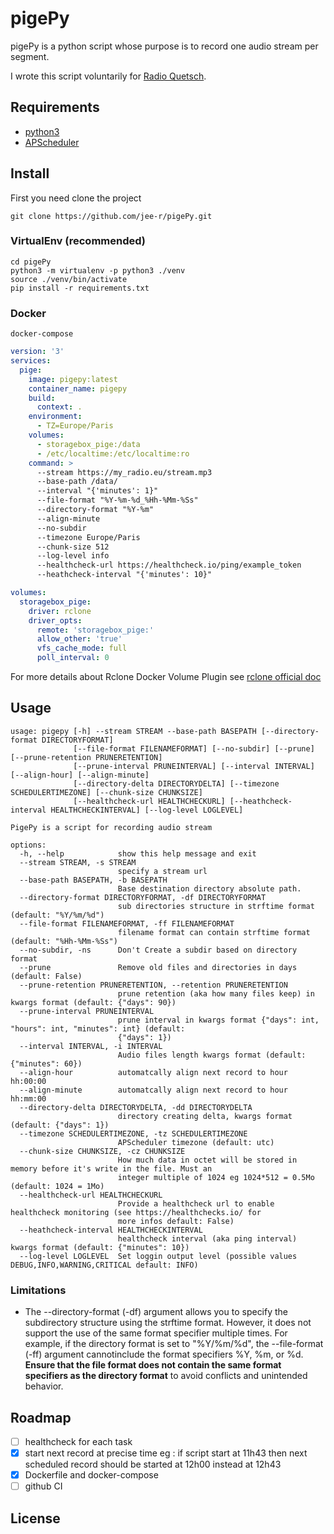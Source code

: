 # pigePy

pigePy is a python script whose purpose is to record one audio stream per segment.

I wrote this script voluntarily for [Radio Quetsch](https://radio-quetsch.eu).

## Requirements

- [python3](https://www.python.org/)
- [APScheduler](https://apscheduler.readthedocs.io/en/stable/)

## Install

First you need clone the project 

```
git clone https://github.com/jee-r/pigePy.git
```

### VirtualEnv (recommended)

```
cd pigePy
python3 -m virtualenv -p python3 ./venv
source ./venv/bin/activate
pip install -r requirements.txt
```

### Docker

`docker-compose`

```yaml
version: '3'
services:
  pige:
    image: pigepy:latest
    container_name: pigepy
    build:
      context: .
    environment:
      - TZ=Europe/Paris
    volumes: 
      - storagebox_pige:/data
      - /etc/localtime:/etc/localtime:ro
    command: >
      --stream https://my_radio.eu/stream.mp3
      --base-path /data/
      --interval "{'minutes': 1}"
      --file-format "%Y-%m-%d_%Hh-%Mm-%Ss" 
      --directory-format "%Y-%m"
      --align-minute
      --no-subdir
      --timezone Europe/Paris
      --chunk-size 512
      --log-level info
      --healthcheck-url https://healthcheck.io/ping/example_token
      --heathcheck-interval "{'minutes': 10}"

volumes:
  storagebox_pige:
    driver: rclone
    driver_opts:
      remote: 'storagebox_pige:'
      allow_other: 'true'
      vfs_cache_mode: full
      poll_interval: 0
```

For more details about Rclone Docker Volume Plugin see [rclone official doc](https://rclone.org/docker/)

## Usage

```
usage: pigepy [-h] --stream STREAM --base-path BASEPATH [--directory-format DIRECTORYFORMAT]
              [--file-format FILENAMEFORMAT] [--no-subdir] [--prune] [--prune-retention PRUNERETENTION]
              [--prune-interval PRUNEINTERVAL] [--interval INTERVAL] [--align-hour] [--align-minute]
              [--directory-delta DIRECTORYDELTA] [--timezone SCHEDULERTIMEZONE] [--chunk-size CHUNKSIZE]
              [--healthcheck-url HEALTHCHECKURL] [--heathcheck-interval HEALTHCHECKINTERVAL] [--log-level LOGLEVEL]

PigePy is a script for recording audio stream

options:
  -h, --help            show this help message and exit
  --stream STREAM, -s STREAM
                        specify a stream url
  --base-path BASEPATH, -b BASEPATH
                        Base destination directory absolute path.
  --directory-format DIRECTORYFORMAT, -df DIRECTORYFORMAT
                        sub directories structure in strftime format (default: "%Y/%m/%d")
  --file-format FILENAMEFORMAT, -ff FILENAMEFORMAT
                        filename format can contain strftime format (default: "%Hh-%Mm-%Ss")
  --no-subdir, -ns      Don't Create a subdir based on directory format
  --prune               Remove old files and directories in days (default: False)
  --prune-retention PRUNERETENTION, --retention PRUNERETENTION
                        prune retention (aka how many files keep) in kwargs format (default: {"days": 90})
  --prune-interval PRUNEINTERVAL
                        prune interval in kwargs format {"days": int, "hours": int, "minutes": int} (default:
                        {"days": 1})
  --interval INTERVAL, -i INTERVAL
                        Audio files length kwargs format (default: {"minutes": 60})
  --align-hour          automatcally align next record to hour hh:00:00
  --align-minute        automatcally align next record to hour hh:mm:00
  --directory-delta DIRECTORYDELTA, -dd DIRECTORYDELTA
                        directory creating delta, kwargs format (default: {"days": 1})
  --timezone SCHEDULERTIMEZONE, -tz SCHEDULERTIMEZONE
                        APScheduler timezone (default: utc)
  --chunk-size CHUNKSIZE, -cz CHUNKSIZE
                        How much data in octet will be stored in memory before it's write in the file. Must an
                        integer multiple of 1024 eg 1024*512 = 0.5Mo (default: 1024 = 1Mo)
  --healthcheck-url HEALTHCHECKURL
                        Provide a healthcheck url to enable healthcheck monitoring (see https://healthchecks.io/ for
                        more infos default: False)
  --heathcheck-interval HEALTHCHECKINTERVAL
                        healthcheck interval (aka ping interval) kwargs format (default: {"minutes": 10})
  --log-level LOGLEVEL  Set loggin output level (possible values DEBUG,INFO,WARNING,CRITICAL default: INFO)
```
### Limitations 

- The --directory-format (-df) argument allows you to specify the subdirectory structure using the strftime format. However, it does not support the use of the same format specifier multiple times. For example, if the directory format is set to "%Y/%m/%d", the --file-format (-ff) argument cannotinclude the format specifiers %Y, %m, or %d. **Ensure that the file format does not contain the same format specifiers as the directory format** to avoid conflicts and unintended behavior.

## Roadmap

- [ ] healthcheck for each task
- [x] start next record at precise time eg : if script start at 11h43 then next scheduled record should be started at 12h00 instead at 12h43
- [x] Dockerfile and docker-compose
- [ ] github CI

## License




